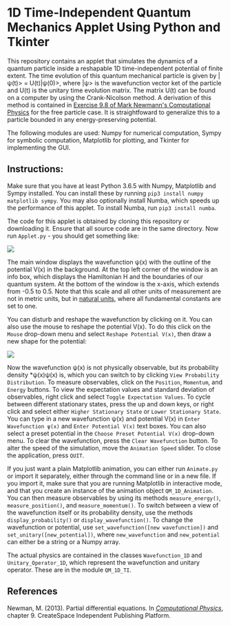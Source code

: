 

# 1D Time-Independent Quantum Mechanics Applet Using Python and Tkinter

This repository contains an applet that simulates the dynamics of a quantum particle inside a reshapable 1D time-independent potential of finite extent. The time evolution of this quantum mechanical particle is given by
|&psi;(t)> = U(t)|&psi;(0)>,
where |&psi;> is the wavefunction vector ket of the particle and U(t) is the unitary time evolution matrix. The matrix U(t) can be found on a computer by using the Crank-Nicolson method. A derivation of this method is contained in [Exercise 9.8 of Mark Newmann's Computational Physics](http://www-personal.umich.edu/~mejn/cp/exercises.html) for the free particle case. It is straightfoward to generalize this to a particle bounded in any energy-preserving potential.

The following modules are used: Numpy for numerical computation, Sympy for symbolic computation, Matplotlib for plotting, and Tkinter for implementing the GUI.

## Instructions:

Make sure that you have at least Python 3.6.5 with Numpy, Matplotlib and Sympy installed.  You can install these by running  `pip3 install numpy matplotlib sympy`.  You may also optionally install Numba, which speeds up the performance of this applet.  To install Numba, run `pip3 install numba`.

The code for this applet is obtained by cloning this repository or downloading it. Ensure that all source code are in the same directory. Now run `Applet.py` - you should get something like:

<img src="https://raw.githubusercontent.com/marl0ny/1D-Time-Independent-Quantum-Mechanics-Applet-Using-Python-and-Tkinter/master/Images/Coherent State SHO 2.gif" />


The main window displays the wavefunction &psi;(x) with the outline of the potential V(x) in the background. At the top left corner of the window is an info box, which displays the Hamiltonian H and the boundaries of our quantum system. At the bottom of the window is the x-axis, which extends from -0.5 to 0.5. Note that this scale and all other units of measurement are not in metric units, but in [natural units](https://en.wikipedia.org/wiki/Natural_units), where all fundamental constants are set to one.

You can disturb and reshape the wavefunction by clicking on it. You can also use the mouse to reshape the potential V(x). To do this click on the `Mouse` drop-down menu and select `Reshape Potential V(x)`, then draw a new shape for the potential:

<img src="https://raw.githubusercontent.com/marl0ny/1D-Time-Independent-Quantum-Mechanics-Applet-Using-Python-and-Tkinter/master/Images/demo.gif" />

Now the wavefunction &psi;(x) is not physically observable, but its probability density \*&psi;(x)&psi;(x) is, which you can switch to by clicking `View Probability Distribution`. To measure observables, click on the `Position`, `Momentum`, and `Energy` buttons. To view the expectation values and standard deviation of observables, right click and select `Toggle Expectation Values`. To cycle between different stationary states, press the up and down keys, or right click and select either `Higher Stationary State` or `Lower Stationary State`. You can type in a new wavefunction &psi;(x) and potential V(x) in `Enter Wavefunction ψ(x)` and `Enter Potential V(x)` text boxes. You can also select a preset potential in the `Choose Preset Potential V(x)` drop-down menu. To clear the wavefunction, press the `Clear Wavefunction` button. To alter the speed of the simulation, move the `Animation Speed` slider. To close the application, press `QUIT`.

If you just want a plain Matplotlib animation, you can either run `Animate.py` or import it separately, either through the command line or in a new file. If you import it, make sure that you are running Matplotlib in interactive mode, and that you create an instance of the animation object `QM_1D_Animation`. You can then measure observables by using its methods `measure_energy()`, `measure_position()`, and `measure_momentum()`. To switch between a view of the wavefunction itself or its probability density, use the methods `display_probability()` or `display_wavefunction()`. To change the wavefunction or potential, use `set_wavefunction([new wavefunction])` and `set_unitary([new_potential])`, where `new_wavefunction` and `new_potential` can either be a string or a Numpy array.

The actual physics are contained in the classes `Wavefunction_1D` and `Unitary_Operator_1D`, which represent the wavefunction and unitary operator. These are in the module `QM_1D_TI`.

## References

Newman, M. (2013). Partial differential equations. In <em>[Computational Physics](http://www-personal.umich.edu/~mejn/cp/)</em>, chapter 9. CreateSpace Independent Publishing Platform.
